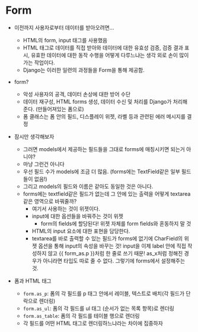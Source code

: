 # Form

- 이전까지 사용자로부터 데이터를 받아오려면...

  - HTML의 form, input 태그를 사용했음 
  - HTML 태그로 데이터를 직접 받아와 데이터에 대한 유효성 검증, 검증 결과 표시, 유효한 데이터에 대한 동작 수행을 어떻게 다루느냐는 생각 외로 손이 많이 가는 작업이다.
  - Django는 이러한 일련의 과정들을 Form을 통해 제공함.

- form?

  - 악성 사용자의 공격, 데이터 손상에 대한 방어 수단
  - 데이터 재구성, HTML forms 생성, 데이터 수신 및 처리를 Django가 처리해 준다. (만들어져있는 폼으로)
  - 폼 클래스는 폼 안의 필드, 디스플레이 위젯, 라벨 등과 관련된 에러 메시지를 결정

- 잠시만 생각해보자 

  - 그러면 models에서 제공하는 필드들을 그대로 forms에 매칭시키면 되는거 아니야?
  - 마냥 그런건 아니다
  - 우선 필드 수가 models에 조금 더 많음. (forms에는 TextField같은 일부 필드들이 없음!)
  - 그리고 models의 필드와 이름은 같아도 동일한 것은 아니다. 
  - forms에는 textfield같은 필드가 없는데 그 안에 있는 출력을 어떻게 textarea같은 영역으로 바꿔줄까?
    - 여기서 사용하는 것이 위젯이다.
    - input에 대한 옵션들을 바꿔주는 것이 위젯
      - form의 fields에 할당된다! 위젯 자체를 form fields와 혼동하지 말 것
    - HTML의 input 요소에 대한 표현을 담당한다.
    - textarea를 바로 출력할 수 있는 필드가 forms에 없기에 CharField의 위젯 옵션을 통해 input의 속성을 바꾸는 것! input을 이제 label 안에 직접 작성하지 않고 {{ form_as.p }}처럼 한 줄로 쓰기 때문! as_x처럼 정해진 경우가 아니라면 타입도 따로 줄 수 없다. 그렇기에 forms에서 설정해주는 것.

- 폼과 HTML 태그
  - `form.as_p`: 폼의 각 필드를 p 태그 안에서 레이블, 텍스트로 배치(각 필드가 단락으로 렌더링)
  - `form.as_ul`: 폼의 각 필드를 ul 태그 (순서가 없는 목록 항목)로 렌더링
  - `form.as_table`: 폼의 각 필드를 테이블 행으로 렌더링
  - 각 필드를 어떤 HTML 태그로 렌더링하느냐라는 차이에 집중하자

